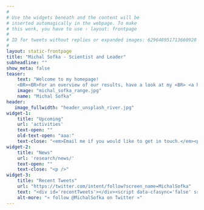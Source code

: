 ```yaml
---
#
# Use the widgets beneath and the content will be
# inserted automagically in the webpage. To make
# this work, you have to use › layout: frontpage
#
# ID for tweets without replies or expanded images: 629648951713660928
#
layout: static-frontpage
title: "Michal Sofka - Scientist and Leader"
subheadline: ""
show_meta: false
teaser: 
    text: "Welcome to my homepage! 
    <BR><BR>For an overview of our results, have a look at my <BR> <a href='/publications/'>publication overview</a>."
    image: "michal_sofka_range.jpg"
    name: "Michal Sofka"
header:
   image_fullwidth: "header_unsplash_river.jpg"
widget-1:
    title: "Upcoming"
    url: 'activities'
    text-open: ""
    old-text-open: "aaa:"
    text-close: "<em>Email me if you would like to get in touch.</em><p />"
widget-2:
    title: "News"
    url: 'research/news/'
    text-open: ""
    text-close: "<p />"
widget-3:
    title: "Recent Tweets"
    url: "https://twitter.com/intent/follow?screen_name=MichalSofka"
    text: "<div id='recentTweets'></div><script data-cfasync='false' src='https://platform.twitter.com/widgets.js'></script>"
    alt-more: "« follow @MichalSofka on Twitter »"
---
```

